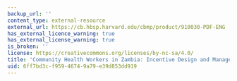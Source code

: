 ```yaml
---
backup_url: ''
content_type: external-resource
external_url: https://cb.hbsp.harvard.edu/cbmp/product/910030-PDF-ENG
has_external_licence_warning: true
has_external_license_warning: true
is_broken: ''
license: https://creativecommons.org/licenses/by-nc-sa/4.0/
title: 'Community Health Workers in Zambia: Incentive Design and Management'
uid: 6ff7bd3c-f959-4674-9a79-e39d853dd919
---
```

